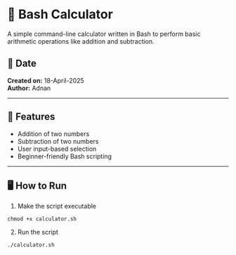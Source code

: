 # 🧮 Bash Calculator

A simple command-line calculator written in Bash to perform basic arithmetic operations like addition and subtraction.

## 📅 Date
**Created on:** 18-April-2025  
**Author:** Adnan

---

## 🚀 Features

- Addition of two numbers
- Subtraction of two numbers
- User input-based selection
- Beginner-friendly Bash scripting

---

## 🖥️ How to Run

1. Make the script executable
```
chmod +x calculator.sh
```
2. Run the script
```
./calculator.sh
```
